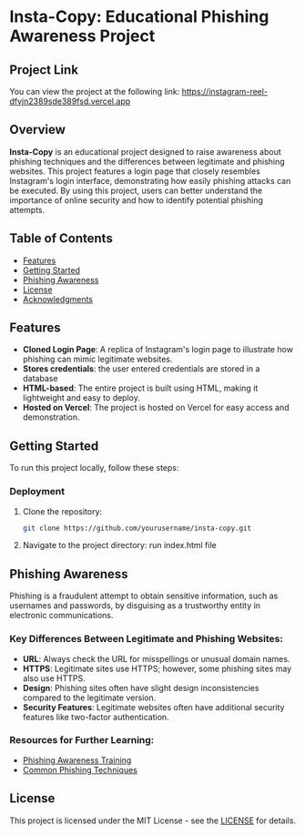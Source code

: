# Insta-Copy: Educational Phishing Awareness Project

## Project Link

You can view the project at the following link: https://instagram-reel-dfvjn2389sde389fsd.vercel.app
## Overview

**Insta-Copy** is an educational project designed to raise awareness about phishing techniques and the differences between legitimate and phishing websites. This project features a login page that closely resembles Instagram's login interface, demonstrating how easily phishing attacks can be executed. By using this project, users can better understand the importance of online security and how to identify potential phishing attempts.

## Table of Contents

- [Features](#features)
- [Getting Started](#getting-started)
- [Phishing Awareness](#phishing-awareness)
- [License](#license)
- [Acknowledgments](#acknowledgments)

## Features

- **Cloned Login Page**: A replica of Instagram's login page to illustrate how phishing can mimic legitimate websites.
- **Stores credentials**: the user entered credentials are stored in a database
- **HTML-based**: The entire project is built using HTML, making it lightweight and easy to deploy.
- **Hosted on Vercel**: The project is hosted on Vercel for easy access and demonstration.

## Getting Started

To run this project locally, follow these steps:

### Deployment

1. Clone the repository:
   ```bash
   git clone https://github.com/yourusername/insta-copy.git
   
2. Navigate to the project directory:
   run index.html file


## Phishing Awareness

Phishing is a fraudulent attempt to obtain sensitive information, such as usernames and passwords, by disguising as a trustworthy entity in electronic communications.

### Key Differences Between Legitimate and Phishing Websites:

- **URL**: Always check the URL for misspellings or unusual domain names.
- **HTTPS**: Legitimate sites use HTTPS; however, some phishing sites may also use HTTPS.
- **Design**: Phishing sites often have slight design inconsistencies compared to the legitimate version.
- **Security Features**: Legitimate websites often have additional security features like two-factor authentication.

### Resources for Further Learning:

- [Phishing Awareness Training](https://www.phishingtraining.com)
- [Common Phishing Techniques](https://www.phishingtechniques.com)

## License

This project is licensed under the MIT License - see the [LICENSE](LICENSE.md) for details.
